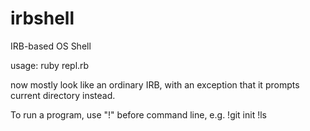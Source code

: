 irbshell
========

IRB-based OS Shell

usage: ruby repl.rb

now mostly look like an ordinary IRB, with an exception that it prompts current directory instead.

To run a program, use "!" before command line, e.g.
  !git init
  !ls
  
